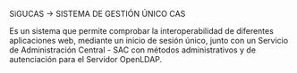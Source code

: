 ﻿SiGUCAS -> SISTEMA DE GESTIÓN ÚNICO CAS 

Es un sistema que permite comprobar la interoperabilidad de diferentes aplicaciones web, mediante un inicio de sesión único, junto con un Servicio de Administración Central - SAC con métodos administrativos y de autenciación para el Servidor OpenLDAP.
